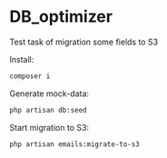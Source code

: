 # DB_optimizer
Test task of migration some fields to S3

Install:
```bash
composer i
```

Generate mock-data:
```bash
php artisan db:seed
```

Start migration to S3:
```bash
php artisan emails:migrate-to-s3
```
